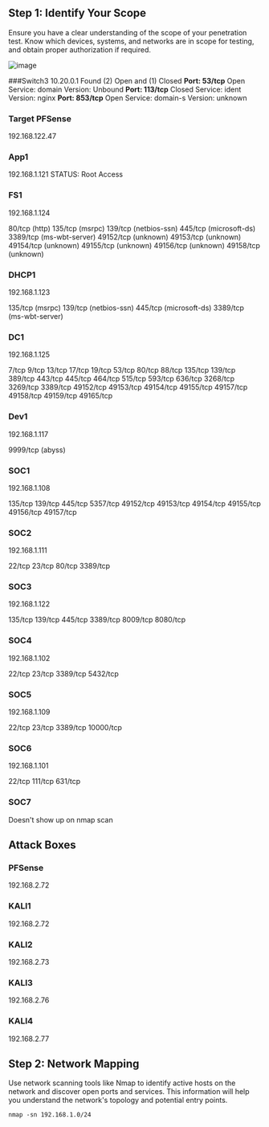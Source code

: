 ## Step 1: Identify Your Scope
Ensure you have a clear understanding of the scope of your penetration test. Know which devices, systems, and networks are in scope for testing, and obtain proper authorization if required.

![image](https://github.com/BlobPhish/Tomfoolery/assets/144268718/fecf7af6-58d4-4687-9154-61675791796e)

###Switch3
10.20.0.1
Found (2) Open and (1) Closed
**Port: 53/tcp** 
Open
Service: domain
Version: Unbound
**Port: 113/tcp**
Closed
Service: ident
Version: nginx
**Port: 853/tcp** 
Open
Service: domain-s
Version: unknown

### Target PFSense
192.168.122.47
### App1
192.168.1.121
STATUS: Root Access

### FS1
192.168.1.124

80/tcp (http)
135/tcp (msrpc)
139/tcp (netbios-ssn)
445/tcp (microsoft-ds)
3389/tcp (ms-wbt-server)
49152/tcp (unknown)
49153/tcp (unknown)
49154/tcp (unknown)
49155/tcp (unknown)
49156/tcp (unknown)
49158/tcp (unknown)

### DHCP1
192.168.1.123

135/tcp (msrpc)
139/tcp (netbios-ssn)
445/tcp (microsoft-ds)
3389/tcp (ms-wbt-server)
### DC1
192.168.1.125

7/tcp
9/tcp
13/tcp
17/tcp
19/tcp
53/tcp
80/tcp
88/tcp
135/tcp
139/tcp
389/tcp
443/tcp
445/tcp
464/tcp
515/tcp
593/tcp
636/tcp
3268/tcp
3269/tcp
3389/tcp
49152/tcp
49153/tcp
49154/tcp
49155/tcp
49157/tcp
49158/tcp
49159/tcp
49165/tcp
### Dev1
192.168.1.117

9999/tcp (abyss)

### SOC1
192.168.1.108

135/tcp
139/tcp
445/tcp
5357/tcp
49152/tcp
49153/tcp
49154/tcp
49155/tcp
49156/tcp
49157/tcp

### SOC2
192.168.1.111

22/tcp
23/tcp
80/tcp
3389/tcp

### SOC3
192.168.1.122

135/tcp
139/tcp
445/tcp
3389/tcp
8009/tcp
8080/tcp

### SOC4
192.168.1.102

22/tcp
23/tcp
3389/tcp
5432/tcp

### SOC5
192.168.1.109

22/tcp
23/tcp
3389/tcp
10000/tcp

### SOC6
192.168.1.101

22/tcp
111/tcp
631/tcp

### SOC7
Doesn't show up on nmap scan
## Attack Boxes

### PFSense
192.168.2.72
### KALI1
192.168.2.72
### KALI2
192.168.2.73
### KALI3
192.168.2.76
### KALI4 
192.168.2.77

## Step 2: Network Mapping 
Use network scanning tools like Nmap to identify active hosts on the network and discover open ports and services. This information will help you understand the network's topology and potential entry points.
```
nmap -sn 192.168.1.0/24
```
